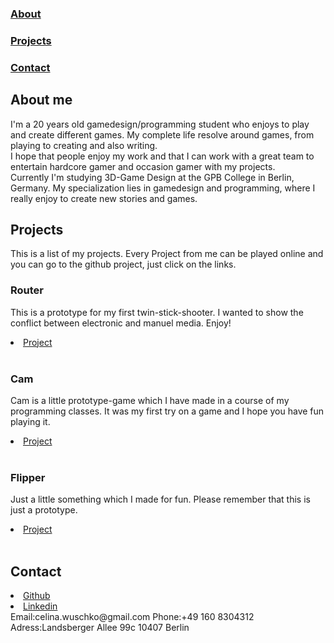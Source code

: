 ### [About](#About)<br/>
### [Projects](#Projects)<br/>
### [Contact](#Contact)<br/>

## About me
<a name="About"></a>
I'm a 20 years old gamedesign/programming student who enjoys to play and create different games. My complete life resolve around games, from playing to creating and also writing.  
I hope that people enjoy my work and that I can work with a great team to entertain hardcore gamer and occasion gamer with my projects.  
Currently I'm studying 3D-Game Design at the GPB College in Berlin, Germany. My specialization lies in gamedesign and programming, where I really enjoy to create new stories and games.

## Projects
<a name="Projects"></a>
This is a list of my projects.
Every Project from me can be played online and you can go to the github project, just click on the links.

### Router
This is a prototype for my first twin-stick-shooter. I wanted to show the conflict between electronic and manuel media. Enjoy!
<li><a href="https://github.com/CLina10/Router">Project</a></li><br/>

### Cam
Cam is a little prototype-game which I have made in a course of my programming classes. It was my first try on a game and I hope you have fun playing it.
<li><a href="https://github.com/CLina10/Cam">Project</a></li><br/>

### Flipper
Just a little something which I made for fun. Please remember that this is just a prototype.
<li><a href="https://github.com/CLina10/Flipper">Project</a></li><br/>

## Contact
<a name="Contact"></a>
<li><a href="https://github.com/CLina10">Github</a></li>
<li><a href="https://www.linkedin.com/in/celina-wuschko-10aa3a162/">Linkedin</a></li>
Email:celina.wuschko@gmail.com  
Phone:+49 160 8304312  
Adress:Landsberger Allee 99c 10407 Berlin
